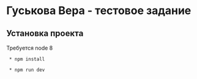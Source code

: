# Гуськова Вера - тестовое задание

## Установка проекта

Требуется node 8

```
 * npm install

 * npm run dev
```

